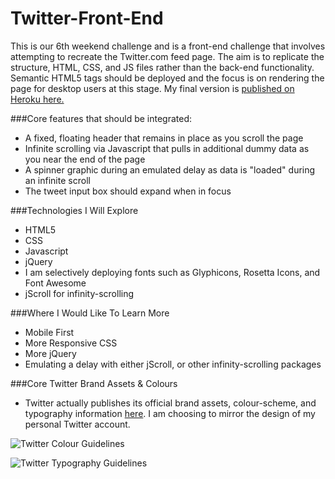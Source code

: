 Twitter-Front-End
=================

This is our 6th weekend challenge and is a front-end challenge that involves attempting to recreate the Twitter.com feed page.  The aim is to replicate the structure, HTML, CSS, and JS files rather than the back-end functionality.  Semantic HTML5 tags should be deployed and the focus is on rendering the page for desktop users at this stage.  My final version is [published on Heroku here.](https://bentwitter.herokuapp.com/)

###Core features that should be integrated:
- A fixed, floating header that remains in place as you scroll the page
- Infinite scrolling via Javascript that pulls in additional dummy data as you near the end of the page
- A spinner graphic during an emulated delay as data is "loaded" during an infinite scroll
- The tweet input box should expand when in focus

###Technologies I Will Explore
- HTML5
- CSS
- Javascript
- jQuery
- I am selectively deploying fonts such as Glyphicons, Rosetta Icons, and Font Awesome
- jScroll for infinity-scrolling

###Where I Would Like To Learn More
- Mobile First
- More Responsive CSS
- More jQuery
- Emulating a delay with either jScroll, or other infinity-scrolling packages

###Core Twitter Brand Assets & Colours
- Twitter actually publishes its official brand assets, colour-scheme, and typography information [here](https://about.twitter.com/press/brand-assets).  I am choosing to mirror the design of my personal Twitter account.

![Twitter Colour Guidelines](https://g.twimg.com/about/feature-corporate/image/About_colors_1.png)


![Twitter Typography Guidelines](https://g.twimg.com/About_typefaces_0.png)
